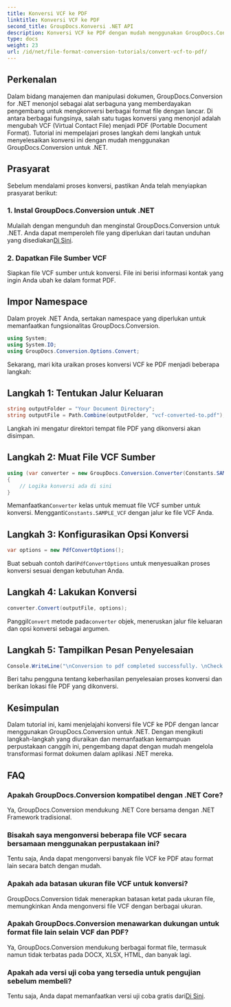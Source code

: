 ```yaml
---
title: Konversi VCF ke PDF
linktitle: Konversi VCF ke PDF
second_title: GroupDocs.Konversi .NET API
description: Konversi VCF ke PDF dengan mudah menggunakan GroupDocs.Conversion untuk .NET. Sederhanakan tugas manajemen dokumen Anda dengan solusi intuitif ini.
type: docs
weight: 23
url: /id/net/file-format-conversion-tutorials/convert-vcf-to-pdf/
---
```

## Perkenalan
Dalam bidang manajemen dan manipulasi dokumen, GroupDocs.Conversion for .NET menonjol sebagai alat serbaguna yang memberdayakan pengembang untuk mengkonversi berbagai format file dengan lancar. Di antara berbagai fungsinya, salah satu tugas konversi yang menonjol adalah mengubah VCF (Virtual Contact File) menjadi PDF (Portable Document Format). Tutorial ini mempelajari proses langkah demi langkah untuk menyelesaikan konversi ini dengan mudah menggunakan GroupDocs.Conversion untuk .NET.
## Prasyarat
Sebelum mendalami proses konversi, pastikan Anda telah menyiapkan prasyarat berikut:
### 1. Instal GroupDocs.Conversion untuk .NET
 Mulailah dengan mengunduh dan menginstal GroupDocs.Conversion untuk .NET. Anda dapat memperoleh file yang diperlukan dari tautan unduhan yang disediakan[Di Sini](https://releases.groupdocs.com/conversion/net/).
### 2. Dapatkan File Sumber VCF
Siapkan file VCF sumber untuk konversi. File ini berisi informasi kontak yang ingin Anda ubah ke dalam format PDF.

## Impor Namespace
Dalam proyek .NET Anda, sertakan namespace yang diperlukan untuk memanfaatkan fungsionalitas GroupDocs.Conversion.

```csharp
using System;
using System.IO;
using GroupDocs.Conversion.Options.Convert;
```

Sekarang, mari kita uraikan proses konversi VCF ke PDF menjadi beberapa langkah:
## Langkah 1: Tentukan Jalur Keluaran
```csharp
string outputFolder = "Your Document Directory";
string outputFile = Path.Combine(outputFolder, "vcf-converted-to.pdf");
```
Langkah ini mengatur direktori tempat file PDF yang dikonversi akan disimpan.
## Langkah 2: Muat File VCF Sumber
```csharp
using (var converter = new GroupDocs.Conversion.Converter(Constants.SAMPLE_VCF))
{
    // Logika konversi ada di sini
}
```
 Memanfaatkan`Converter` kelas untuk memuat file VCF sumber untuk konversi. Mengganti`Constants.SAMPLE_VCF` dengan jalur ke file VCF Anda.
## Langkah 3: Konfigurasikan Opsi Konversi
```csharp
var options = new PdfConvertOptions();
```
 Buat sebuah contoh dari`PdfConvertOptions` untuk menyesuaikan proses konversi sesuai dengan kebutuhan Anda.
## Langkah 4: Lakukan Konversi
```csharp
converter.Convert(outputFile, options);
```
 Panggil`Convert` metode pada`converter` objek, meneruskan jalur file keluaran dan opsi konversi sebagai argumen.
## Langkah 5: Tampilkan Pesan Penyelesaian
```csharp
Console.WriteLine("\nConversion to pdf completed successfully. \nCheck output in {0}", outputFolder);
```
Beri tahu pengguna tentang keberhasilan penyelesaian proses konversi dan berikan lokasi file PDF yang dikonversi.

## Kesimpulan
Dalam tutorial ini, kami menjelajahi konversi file VCF ke PDF dengan lancar menggunakan GroupDocs.Conversion untuk .NET. Dengan mengikuti langkah-langkah yang diuraikan dan memanfaatkan kemampuan perpustakaan canggih ini, pengembang dapat dengan mudah mengelola transformasi format dokumen dalam aplikasi .NET mereka.
## FAQ
### Apakah GroupDocs.Conversion kompatibel dengan .NET Core?
Ya, GroupDocs.Conversion mendukung .NET Core bersama dengan .NET Framework tradisional.
### Bisakah saya mengonversi beberapa file VCF secara bersamaan menggunakan perpustakaan ini?
Tentu saja, Anda dapat mengonversi banyak file VCF ke PDF atau format lain secara batch dengan mudah.
### Apakah ada batasan ukuran file VCF untuk konversi?
GroupDocs.Conversion tidak menerapkan batasan ketat pada ukuran file, memungkinkan Anda mengonversi file VCF dengan berbagai ukuran.
### Apakah GroupDocs.Conversion menawarkan dukungan untuk format file lain selain VCF dan PDF?
Ya, GroupDocs.Conversion mendukung berbagai format file, termasuk namun tidak terbatas pada DOCX, XLSX, HTML, dan banyak lagi.
### Apakah ada versi uji coba yang tersedia untuk pengujian sebelum membeli?
Tentu saja, Anda dapat memanfaatkan versi uji coba gratis dari[Di Sini](https://releases.groupdocs.com/).